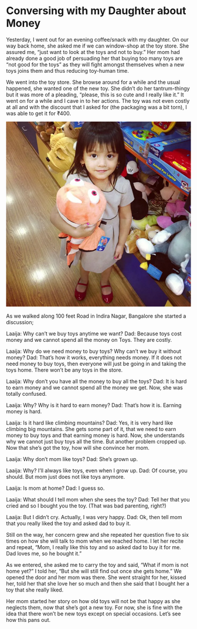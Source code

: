 # Conversing with my Daughter about Money

Yesterday, I went out for an evening coffee/snack with my daughter. On our way back home, she asked me if we can window-shop at the toy store. She assured me, “just want to look at the toys and not to buy.” Her mom had already done a good job of persuading her that buying too many toys are “not good for the toys” as they will fight amongst themselves when a new toys joins them and thus reducing toy-human time.

We went into the toy store. She browse around for a while and the usual happened, she wanted one of the new toy. She didn’t do her tantrum-thingy but it was more of a pleading, “please, this is so cute and I really like it.” It went on for a while and I cave in to her actions. The toy was not even costly at all and with the discount that I asked for (the packaging was a bit torn), I was able to get it for ₹400.

![Laaija with Nemo)](/static/img/2013/laaija-nemo.webp)

As we walked along 100 feet Road in Indira Nagar, Bangalore she started a discussion;

Laaija: Why can’t we buy toys anytime we want?
Dad: Because toys cost money and we cannot spend all the money on Toys. They are costly.

Laaija: Why do we need money to buy toys? Why can’t we buy it without money?
Dad: That’s how it works, everything needs money. If it does not need money to buy toys, then everyone will just be going in and taking the toys home. There won’t be any toys in the store.

Laaija: Why don’t you have all the money to buy all the toys?
Dad: It is hard to earn money and we cannot spend all the money we get.
Now, she was totally confused.

Laaija: Why? Why is it hard to earn money?
Dad: That’s how it is. Earning money is hard.

Laaija: Is it hard like climbing mountains?
Dad: Yes, it is very hard like climbing big mountains.
She gets some part of it, that we need to earn money to buy toys and that earning money is hard. Now, she understands why we cannot just buy toys all the time. But another problem cropped up. Now that she’s got the toy, how will she convince her mom.

Laaija: Why don’t mom like toys?
Dad: She’s grown up.

Laaija: Why? I’ll always like toys, even when I grow up.
Dad: Of course, you should. But mom just does not like toys anymore.

Laaija: Is mom at home?
Dad: I guess so.

Laaija: What should I tell mom when she sees the toy?
Dad: Tell her that you cried and so I bought you the toy. (That was bad parenting, right?)

Laaija: But I didn’t cry. Actually, I was very happy.
Dad: Ok, then tell mom that you really liked the toy and asked dad to buy it.

Still on the way, her concern grew and she repeated her question five to six times on how she will talk to mom when we reached home. I let her recite and repeat, “Mom, I really like this toy and so asked dad to buy it for me. Dad loves me, so he bought it.”

As we entered, she asked me to carry the toy and said, “What if mom is not home yet?” I told her, “But she will still find out once she gets home.” We opened the door and her mom was there. She went straight for her, kissed her, told her that she love her so much and then she said that I bought her a toy that she really liked.

Her mom started her story on how old toys will not be that happy as she neglects them, now that she’s got a new toy. For now, she is fine with the idea that there won’t be new toys except on special occasions. Let’s see how this pans out.
